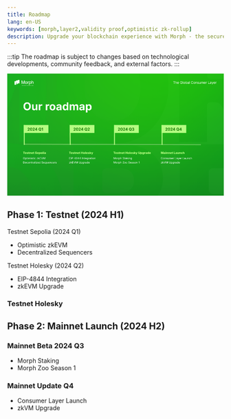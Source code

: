 ```yaml
---
title: Roadmap
lang: en-US
keywords: [morph,layer2,validity proof,optimistic zk-rollup]
description: Upgrade your blockchain experience with Morph - the secure decentralized, cost0efficient, and high-performing optimistic zk-rollup solution. Try it now!
---
```


:::tip
 The roadmap is subject to changes based on technological developments, community feedback, and external factors.
:::


![1](../../assets/docs/about/roadmap/roadmap.png)


## Phase 1: Testnet (2024 H1)

Testnet Sepolia (2024 Q1)

- Optimistic zkEVM
- Decentralized Sequencers

Testnet Holesky (2024 Q2)

- EIP-4844 Integration
- zkEVM Upgrade

### Testnet Holesky

## Phase 2: Mainnet Launch (2024 H2)

### Mainnet Beta 2024 Q3
- Morph Staking
- Morph Zoo Season 1
  
### Mainnet Update Q4
- Consumer Layer Launch
- zkVM Upgrade

